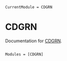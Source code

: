```@meta
CurrentModule = CDGRN
```

# CDGRN

Documentation for [CDGRN](https://github.com/yuehhua/CDGRN.jl).

```@index
```

```@autodocs
Modules = [CDGRN]
```

